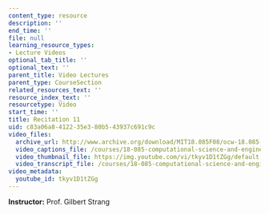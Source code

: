 ```yaml
---
content_type: resource
description: ''
end_time: ''
file: null
learning_resource_types:
- Lecture Videos
optional_tab_title: ''
optional_text: ''
parent_title: Video Lectures
parent_type: CourseSection
related_resources_text: ''
resource_index_text: ''
resourcetype: Video
start_time: ''
title: Recitation 11
uid: c83a06a8-4122-35e3-80b5-43937c691c9c
video_files:
  archive_url: http://www.archive.org/download/MIT18.085F08/ocw-18.085-f08-rec11_300k.mp4
  video_captions_file: /courses/18-085-computational-science-and-engineering-i-fall-2008/522ced7bb91355de9ba79af27a082c39_tkyv1D1tZGg.vtt
  video_thumbnail_file: https://img.youtube.com/vi/tkyv1D1tZGg/default.jpg
  video_transcript_file: /courses/18-085-computational-science-and-engineering-i-fall-2008/ea9d39520102ab0594a08de9497006e9_tkyv1D1tZGg.pdf
video_metadata:
  youtube_id: tkyv1D1tZGg
---
```


**Instructor:** Prof. Gilbert Strang